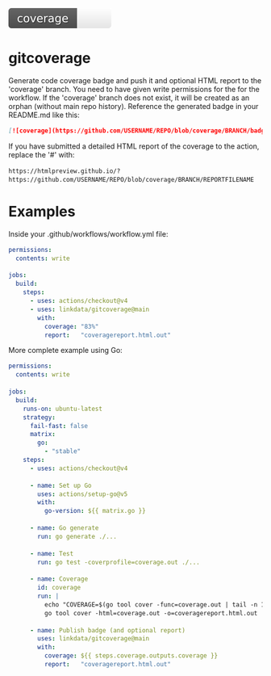 [![coverage](https://github.com/linkdata/gitcoverage/blob/main/coverage_badge_animated.svg)](#)

# gitcoverage

Generate code coverage badge and push it and optional HTML report to the 'coverage' branch.
You need to have given write permissions for the for the workflow.
If the 'coverage' branch does not exist, it will be created as an orphan (without main repo history).
Reference the generated badge in your README.md like this:

```md
[![coverage](https://github.com/USERNAME/REPO/blob/coverage/BRANCH/badge.svg)](#)
```

If you have submitted a detailed HTML report of the coverage to the action, replace the '#' with:

`https://htmlpreview.github.io/?https://github.com/USERNAME/REPO/blob/coverage/BRANCH/REPORTFILENAME`

# Examples

Inside your .github/workflows/workflow.yml file:

```yml
permissions:
  contents: write

jobs:
  build:
    steps:
      - uses: actions/checkout@v4
      - uses: linkdata/gitcoverage@main
        with:
          coverage: "83%"
          report:   "coveragereport.html.out"
```

More complete example using Go:

```yml
permissions:
  contents: write

jobs:
  build:
    runs-on: ubuntu-latest
    strategy:
      fail-fast: false
      matrix:
        go:
          - "stable"
    steps:
      - uses: actions/checkout@v4

      - name: Set up Go
        uses: actions/setup-go@v5
        with:
          go-version: ${{ matrix.go }}

      - name: Go generate
        run: go generate ./...

      - name: Test
        run: go test -coverprofile=coverage.out ./...

      - name: Coverage
        id: coverage
        run: |
          echo "COVERAGE=$(go tool cover -func=coverage.out | tail -n 1 | tr -s '\t' | cut -f 3)" >> $GITHUB_OUTPUT
          go tool cover -html=coverage.out -o=coveragereport.html.out

      - name: Publish badge (and optional report)
        uses: linkdata/gitcoverage@main
        with:
          coverage: ${{ steps.coverage.outputs.coverage }}
          report:   "coveragereport.html.out"
```
